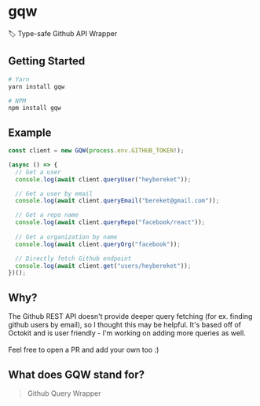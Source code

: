 # gqw
🏷️ Type-safe Github API Wrapper

## Getting Started
```bash
# Yarn
yarn install gqw

# NPM
npm install gqw
```

## Example
```ts
const client = new GQW(process.env.GITHUB_TOKEN!);

(async () => {
  // Get a user
  console.log(await client.queryUser("heybereket"));

  // Get a user by email
  console.log(await client.queryEmail("bereket@gmail.com"));

  // Get a repo name
  console.log(await client.queryRepo("facebook/react"));
  
  // Get a organization by name
  console.log(await client.queryOrg("facebook"));

  // Directly fetch Github endpoint
  console.log(await client.get("users/heybereket"));
})();
```

## Why?
The Github REST API doesn't provide deeper query fetching (for ex. finding github users by email), so I thought this may be helpful. It's based off of Octokit and is user friendly - I'm working on adding more queries as well. <br/> <br/> Feel free to open a PR and add your own too :)

## What does GQW stand for?
> Github Query Wrapper
